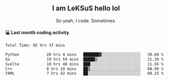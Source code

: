 <h2 align="center">I am LeKSuS hello lol</h2>
<p align="center">So yeah, I code. Sometimes.</p>

#### :computer: Last month coding activity
<!--START_SECTION:waka-->

```txt
Total Time: 92 hrs 37 mins

Python            28 hrs 4 mins   ███████▓░░░░░░░░░░░░░░░░░   30.04 %
Go                19 hrs 59 mins  █████▒░░░░░░░░░░░░░░░░░░░   21.39 %
Svelte            10 hrs 48 mins  ███░░░░░░░░░░░░░░░░░░░░░░   11.56 %
C++               8 hrs 24 mins   ██▒░░░░░░░░░░░░░░░░░░░░░░   08.99 %
YAML              7 hrs 42 mins   ██░░░░░░░░░░░░░░░░░░░░░░░   08.25 %
```

<!--END_SECTION:waka-->
